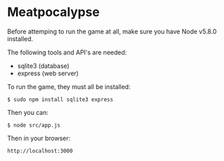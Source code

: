 Meatpocalypse
=============

Before attemping to run the game at all, make sure you have Node v5.8.0 installed.

The following tools and API's are needed:
- sqlite3 (database)
- express (web server)

To run the game, they must all be installed:

``` $ sudo npm install sqlite3 express ```

Then you can:

``` $ node src/app.js ```

Then in your browser:

``` http://localhost:3000 ```
